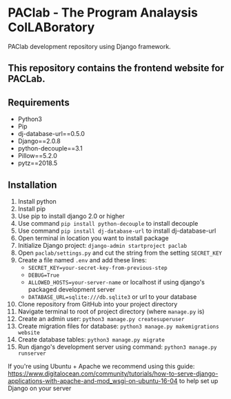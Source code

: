 # PAClab - The Program Analaysis ColLABoratory

PAClab development repository using Django framework.

## This repository contains the frontend website for PACLab.

## Requirements
- Python3
- Pip
- dj-database-url==0.5.0
- Django==2.0.8
- python-decouple==3.1
- Pillow==5.2.0
- pytz==2018.5

## Installation
1. Install python
2. Install pip
3. Use pip to install django 2.0 or higher
4. Use command `pip install python-decouple` to install decouple
5. Use command `pip install dj-database-url` to install dj-database-url
6. Open terminal in location you want to install package
7. Initialize Django project: `django-admin startproject paclab`
8. Open `paclab/settings.py` and cut the string from the setting `SECRET_KEY`
9. Create a file named `.env` and add these lines:
   - `SECRET_KEY=your-secret-key-from-previous-step`
   - `DEBUG=True`
   - `ALLOWED_HOSTS=your-server-name` or localhost if using django's packaged development server
   - `DATABASE_URL=sqlite:///db.sqlite3` or url to your database
10. Clone repository from GitHub into your project directory
11. Navigate terminal to root of project directory (where `manage.py` is)
12. Create an admin user: `python3 manage.py createsuperuser`
13. Create migration files for database: `python3 manage.py makemigrations website`
14. Create database tables: `python3 manage.py migrate`
15. Run django's development server using command: `python3 manage.py runserver`

If you're using Ubuntu + Apache we recommend using this guide: https://www.digitalocean.com/community/tutorials/how-to-serve-django-applications-with-apache-and-mod_wsgi-on-ubuntu-16-04 to help set up Django on your server
